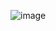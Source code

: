 ![image](https://github.com/rrajofficial7/rrajofficial7/assets/157343700/028a6bc3-08d4-46a9-bc5f-eb072535256c)
